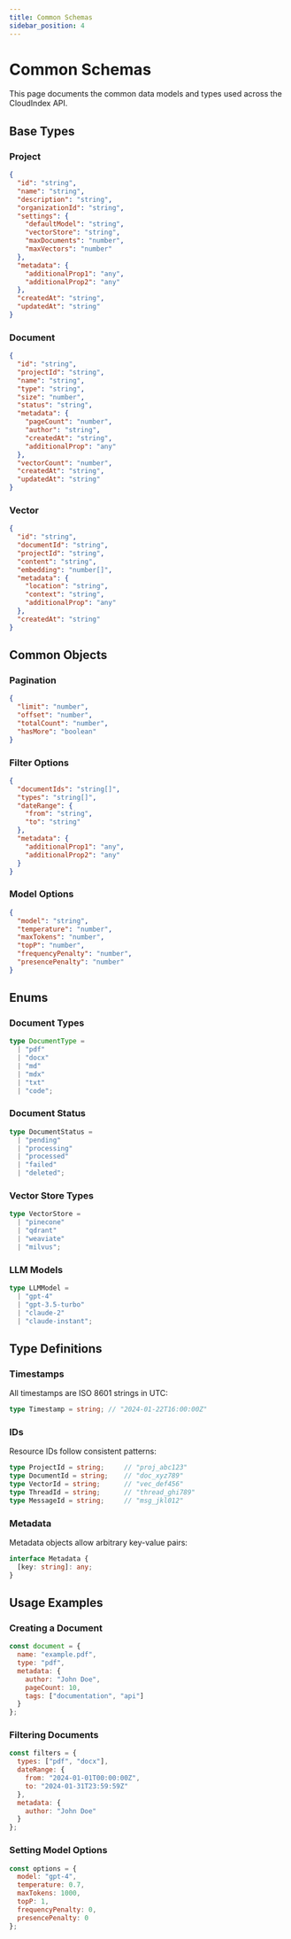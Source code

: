 ```yaml
---
title: Common Schemas
sidebar_position: 4
---
```


# Common Schemas

This page documents the common data models and types used across the CloudIndex API.

## Base Types

### Project

```json
{
  "id": "string",
  "name": "string",
  "description": "string",
  "organizationId": "string",
  "settings": {
    "defaultModel": "string",
    "vectorStore": "string",
    "maxDocuments": "number",
    "maxVectors": "number"
  },
  "metadata": {
    "additionalProp1": "any",
    "additionalProp2": "any"
  },
  "createdAt": "string",
  "updatedAt": "string"
}
```

### Document

```json
{
  "id": "string",
  "projectId": "string",
  "name": "string",
  "type": "string",
  "size": "number",
  "status": "string",
  "metadata": {
    "pageCount": "number",
    "author": "string",
    "createdAt": "string",
    "additionalProp": "any"
  },
  "vectorCount": "number",
  "createdAt": "string",
  "updatedAt": "string"
}
```

### Vector

```json
{
  "id": "string",
  "documentId": "string",
  "projectId": "string",
  "content": "string",
  "embedding": "number[]",
  "metadata": {
    "location": "string",
    "context": "string",
    "additionalProp": "any"
  },
  "createdAt": "string"
}
```

## Common Objects

### Pagination

```json
{
  "limit": "number",
  "offset": "number",
  "totalCount": "number",
  "hasMore": "boolean"
}
```

### Filter Options

```json
{
  "documentIds": "string[]",
  "types": "string[]",
  "dateRange": {
    "from": "string",
    "to": "string"
  },
  "metadata": {
    "additionalProp1": "any",
    "additionalProp2": "any"
  }
}
```

### Model Options

```json
{
  "model": "string",
  "temperature": "number",
  "maxTokens": "number",
  "topP": "number",
  "frequencyPenalty": "number",
  "presencePenalty": "number"
}
```

## Enums

### Document Types

```typescript
type DocumentType = 
  | "pdf"
  | "docx"
  | "md"
  | "mdx"
  | "txt"
  | "code";
```

### Document Status

```typescript
type DocumentStatus = 
  | "pending"
  | "processing"
  | "processed"
  | "failed"
  | "deleted";
```

### Vector Store Types

```typescript
type VectorStore = 
  | "pinecone"
  | "qdrant"
  | "weaviate"
  | "milvus";
```

### LLM Models

```typescript
type LLMModel = 
  | "gpt-4"
  | "gpt-3.5-turbo"
  | "claude-2"
  | "claude-instant";
```

## Type Definitions

### Timestamps

All timestamps are ISO 8601 strings in UTC:

```typescript
type Timestamp = string; // "2024-01-22T16:00:00Z"
```

### IDs

Resource IDs follow consistent patterns:

```typescript
type ProjectId = string;     // "proj_abc123"
type DocumentId = string;    // "doc_xyz789"
type VectorId = string;      // "vec_def456"
type ThreadId = string;      // "thread_ghi789"
type MessageId = string;     // "msg_jkl012"
```

### Metadata

Metadata objects allow arbitrary key-value pairs:

```typescript
interface Metadata {
  [key: string]: any;
}
```

## Usage Examples

### Creating a Document

```javascript
const document = {
  name: "example.pdf",
  type: "pdf",
  metadata: {
    author: "John Doe",
    pageCount: 10,
    tags: ["documentation", "api"]
  }
};
```

### Filtering Documents

```javascript
const filters = {
  types: ["pdf", "docx"],
  dateRange: {
    from: "2024-01-01T00:00:00Z",
    to: "2024-01-31T23:59:59Z"
  },
  metadata: {
    author: "John Doe"
  }
};
```

### Setting Model Options

```javascript
const options = {
  model: "gpt-4",
  temperature: 0.7,
  maxTokens: 1000,
  topP: 1,
  frequencyPenalty: 0,
  presencePenalty: 0
};
